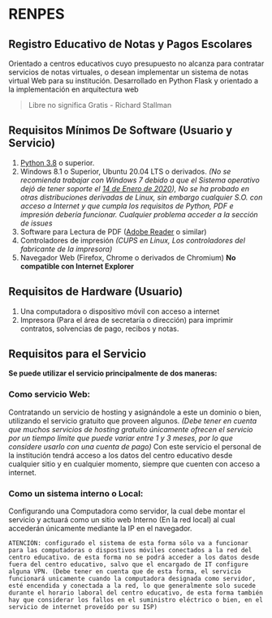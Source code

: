 # **RENPES**
## **Registro Educativo de Notas y Pagos Escolares**

Orientado a centros educativos cuyo presupuesto no alcanza para contratar servicios de notas virtuales, o desean implementar un sistema de notas virtual Web para su institución. Desarrollado en Python Flask y orientado a la implementación en arquitectura web
 >Libre no significa Gratis - Richard Stallman

## Requisitos Mínimos De Software **(Usuario y Servicio)**
1. [Python 3.8](https://www.python.org/downloads/)  o superior.
2. Windows 8.1 o Superior, Ubuntu 20.04 LTS o derivados.   _(No se recomienda trabajar con Windows 7 debido a que el Sistema operativo dejó de tener soporte el [14 de Enero de 2020](https://www.microsoft.com/es-ar/windows/windows-7-end-of-life-support-information)), No se ha probado en otras distribuciones derivadas de Linux, sin embargo cualquier S.O. con acceso a Internet y que cumpla los requisitos de Python, PDF e impresión debería funcionar. Cualquier problema acceder a la sección de issues_
3. Software para Lectura de PDF ([Adobe Reader](https://get.adobe.com/es/reader/) o similar)
4. Controladores de impresión _(CUPS en Linux, Los controladores del fabricante de la impresora)_
5. Navegador Web (Firefox, Chrome o derivados de Chromium) **No compatible con Internet Explorer**

## Requisitos de Hardware **(Usuario)**
1. Una computadora o dispositivo móvil con acceso a internet
2. Impresora (Para el área de secretaría o dirección) para imprimir contratos, solvencias de pago, recibos y notas.

## Requisitos para el Servicio
**Se puede utilizar el servicio principalmente de dos maneras:**
### **Como servicio Web:**
Contratando un servicio de hosting y asignándole a este un dominio o bien, utilizando el servicio gratuito que proveen algunos. _(Debe tener en cuenta que muchos servicios de hosting gratuito únicamente ofrecen el servicio por un tiempo límite que puede variar entre 1 y 3 meses, por lo que considere usarlo con una cuenta de pago)_ Con este servicio el personal de la institución tendrá acceso a los datos del centro educativo desde cualquier sitio y en cualquier momento, siempre que cuenten con acceso a internet.
### **Como un sistema interno o Local:**
Configurando una Computadora como servidor, la cual debe montar el servicio y actuará como un sitio web Interno (En la red local) al cual accederán únicamente mediante la IP en el navegador. 
~~~
ATENCIÓN: configurado el sistema de esta forma sólo va a funcionar para las computadoras o dispostivos móviles conectados a la red del centro educativo. de esta forma no se podrá acceder a los datos desde fuera del centro educativo, salvo que el encargado de IT configure alguna VPN. (Debe tener en cuenta que de esta forma, el servicio funcionará unicamente cuando la computadora designada como servidor, esté encendida y conectada a la red, lo que generalmente solo sucede durante el horario laboral del centro educativo, de esta forma también hay que considerar los fallos en el suministro eléctrico o bien, en el servicio de internet proveído por su ISP)
~~~
